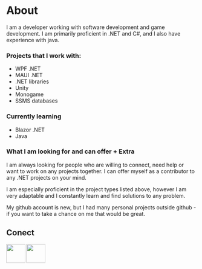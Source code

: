 # About
I am a developer working with software development and game development. I am primarily proficient in .NET and C#, and I also have experience with java.
### Projects that I work with:
- WPF .NET
- MAUI .NET
- .NET libraries
- Unity
- Monogame
- SSMS databases
### Currently learning
- Blazor .NET
- Java
### What I am looking for and can offer + Extra
I am always looking for people who are willing to connect, need help or want to work on any projects together. I can offer myself as a contributor to any .NET projects on your mind.

I am especially proficient in the project types listed above, however I am very adaptable and I constantly learn and find solutions to any problem.

My github account is new, but I had many personal projects outside github - if you want to take a chance on me that would be great.
## Conect
<a href="https://www.linkedin.com/in/szymonfrac/"><img align="left" src="https://github.com/SzymonFrac/Resources/linkedinLogo.png" width="50px"/></a>
<a href="https://github.com/SzymonFrac">
  <picture>
    <source media="(prefers-color-scheme: light)" srcset="https://raw.githubusercontent.com/danielcranney/readme-generator/main/public/icons/socials/github.svg"/>
    <source media="(prefers-color-scheme: dark)" srcset="https://raw.githubusercontent.com/danielcranney/readme-generator/main/public/icons/socials/github-dark.svg"/>
    <img align="left" src="https://raw.githubusercontent.com/danielcranney/readme-generator/main/public/icons/socials/github.svg" width="50px"/>
  </picture>
</a>
